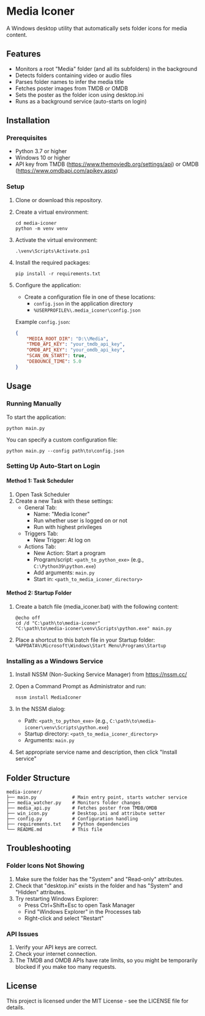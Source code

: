 # Media Iconer

A Windows desktop utility that automatically sets folder icons for media content.

## Features

- Monitors a root "Media" folder (and all its subfolders) in the background
- Detects folders containing video or audio files
- Parses folder names to infer the media title
- Fetches poster images from TMDB or OMDB
- Sets the poster as the folder icon using desktop.ini
- Runs as a background service (auto-starts on login)

## Installation

### Prerequisites

- Python 3.7 or higher
- Windows 10 or higher
- API key from TMDB (https://www.themoviedb.org/settings/api) or OMDB (https://www.omdbapi.com/apikey.aspx)

### Setup

1. Clone or download this repository.

2. Create a virtual environment:
   ```
   cd media-iconer
   python -m venv venv
   ```

3. Activate the virtual environment:
   ```
   .\venv\Scripts\Activate.ps1
   ```

4. Install the required packages:
   ```
   pip install -r requirements.txt
   ```

5. Configure the application:
   - Create a configuration file in one of these locations:
     - `config.json` in the application directory
     - `%USERPROFILE%\.media_iconer\config.json`

   Example `config.json`:
   ```json
   {
       "MEDIA_ROOT_DIR": "D:\\Media",
       "TMDB_API_KEY": "your_tmdb_api_key",
       "OMDB_API_KEY": "your_omdb_api_key",
       "SCAN_ON_START": true,
       "DEBOUNCE_TIME": 5.0
   }
   ```

## Usage

### Running Manually

To start the application:

```
python main.py
```

You can specify a custom configuration file:

```
python main.py --config path\to\config.json
```

### Setting Up Auto-Start on Login

#### Method 1: Task Scheduler

1. Open Task Scheduler
2. Create a new Task with these settings:
   - General Tab:
     - Name: "Media Iconer"
     - Run whether user is logged on or not
     - Run with highest privileges
   - Triggers Tab:
     - New Trigger: At log on
   - Actions Tab:
     - New Action: Start a program
     - Program/script: `<path_to_python_exe>` (e.g., `C:\Python39\python.exe`)
     - Add arguments: `main.py`
     - Start in: `<path_to_media_iconer_directory>`

#### Method 2: Startup Folder

1. Create a batch file (media_iconer.bat) with the following content:
   ```batch
   @echo off
   cd /d "C:\path\to\media-iconer"
   "C:\path\to\media-iconer\venv\Scripts\python.exe" main.py
   ```

2. Place a shortcut to this batch file in your Startup folder:
   `%APPDATA%\Microsoft\Windows\Start Menu\Programs\Startup`

### Installing as a Windows Service

1. Install NSSM (Non-Sucking Service Manager) from https://nssm.cc/

2. Open a Command Prompt as Administrator and run:
   ```
   nssm install MediaIconer
   ```

3. In the NSSM dialog:
   - Path: `<path_to_python_exe>` (e.g., `C:\path\to\media-iconer\venv\Scripts\python.exe`)
   - Startup directory: `<path_to_media_iconer_directory>`
   - Arguments: `main.py`

4. Set appropriate service name and description, then click "Install service"

## Folder Structure

```
media-iconer/
├── main.py             # Main entry point, starts watcher service
├── media_watcher.py    # Monitors folder changes
├── media_api.py        # Fetches poster from TMDB/OMDB
├── win_icon.py         # Desktop.ini and attribute setter
├── config.py           # Configuration handling
├── requirements.txt    # Python dependencies
└── README.md           # This file
```

## Troubleshooting

### Folder Icons Not Showing

1. Make sure the folder has the "System" and "Read-only" attributes.
2. Check that "desktop.ini" exists in the folder and has "System" and "Hidden" attributes.
3. Try restarting Windows Explorer:
   - Press Ctrl+Shift+Esc to open Task Manager
   - Find "Windows Explorer" in the Processes tab
   - Right-click and select "Restart"

### API Issues

1. Verify your API keys are correct.
2. Check your internet connection.
3. The TMDB and OMDB APIs have rate limits, so you might be temporarily blocked if you make too many requests.

## License

This project is licensed under the MIT License - see the LICENSE file for details.
